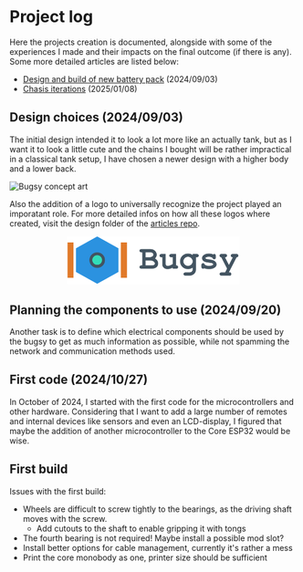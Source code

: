 # Project log

Here the projects creation is documented, alongside with some of the experiences I made and their impacts on the final outcome (if there is any). Some more detailed articles are listed below:

- [Design and build of new battery pack](new_battery_pack.md) (2024/09/03)
- [Chasis iterations](chasis_iterations.md) (2025/01/08)

## Design choices (2024/09/03)

The initial design intended it to look a lot more like an actually tank, but as I want it to look a little cute and the chains I bought will be rather impractical in a classical tank setup, I have chosen a newer design with a higher body and a lower back. 

![Bugsy concept art](concept/1_body_design.png)

Also the addition of a logo to universally recognize the project played an imporatant role. For more detailed infos on how all these logos where created, visit the design folder of the [articles repo](https://github.com/SamuelNoesslboeck/articles).

<p align="center">
  <img src="../design/logo/bugsy_logo_titled.svg" width="60%" />
</p>


## Planning the components to use (2024/09/20)

Another task is to define which electrical components should be used by the bugsy to get as much information as possible, while not spamming the network and communication methods used.

## First code (2024/10/27)

In October of 2024, I started with the first code for the microcontrollers and other hardware. Considering that I want to add a large number of remotes and internal devices like sensors and even an LCD-display, I figured that maybe the addition of another microcontroller to the Core ESP32 would be wise. 

## First build

Issues with the first build:

- Wheels are difficult to screw tightly to the bearings, as the driving shaft moves with the screw. 
  - Add cutouts to the shaft to enable gripping it with tongs
- The fourth bearing is not required! Maybe install a possible mod slot?
- Install better options for cable management, currently it's rather a mess
- Print the core monobody as one, printer size should be sufficient